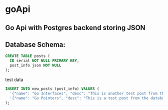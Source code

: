 # goApi

## Go Api with Postgres backend storing JSON

## Database Schema:
```sql
CREATE TABLE posts (
  ID serial NOT NULL PRIMARY KEY, 
  post_info json NOT NULL
);
```

test data
```sql
INSERT INTO new_posts (post_info) VALUES (
  '{"name": "Go Interfaces", "desc": "This is another test post from the database...", "tags": {"posted": "07.07.2020", "type": "coding"}}',
  '{"name": "Go Pointers", "desc": "This is a test post from the database...", "tags": {"posted": "07.06.2020", "type": "coding"}}');
);
```
